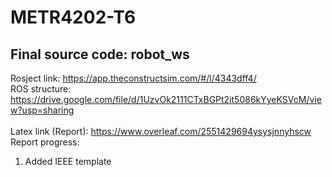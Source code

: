 # METR4202-T6
## Final source code: robot_ws

Rosject link: https://app.theconstructsim.com/#/l/4343dff4/ <br/>
ROS structure: https://drive.google.com/file/d/1UzvOk2111CTxBGPt2it5086kYyeKSVcM/view?usp=sharing <br/>
<br/>
Latex link (Report): https://www.overleaf.com/2551429694ysysjnnyhscw <br/>
Report progress:
1. Added IEEE template

